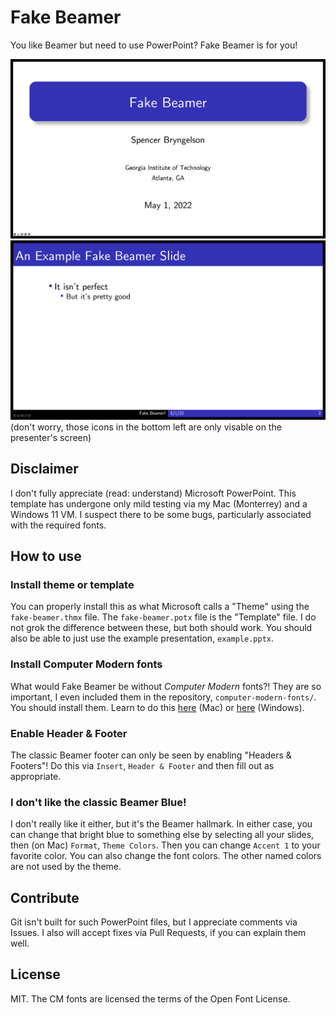 # Fake Beamer

You like Beamer but need to use PowerPoint? Fake Beamer is for you!

![](images/title.png)  
![](images/content.png)
(don't worry, those icons in the bottom left are only visable on the presenter's screen)

## Disclaimer

I don't fully appreciate (read: understand) Microsoft PowerPoint.
This template has undergone only mild testing via my Mac (Monterrey) and a Windows 11 VM.
I suspect there to be some bugs, particularly associated with the required fonts.

## How to use

### Install theme or template

You can properly install this as what Microsoft calls a "Theme" using the `fake-beamer.thmx` file.
The `fake-beamer.potx` file is the "Template" file.
I do not grok the difference between these, but both should work.
You should also be able to just use the example presentation, `example.pptx`.

### Install Computer Modern fonts

What would Fake Beamer be without _Computer Modern_ fonts?!
They are so important, I even included them in the repository, `computer-modern-fonts/`. 
You should install them.
Learn to do this [here](https://support.apple.com/en-us/HT201749) (Mac) or [here](https://www.lifewire.com/install-fonts-in-windows-11-5192443) (Windows).

### Enable Header \& Footer

The classic Beamer footer can only be seen by enabling "Headers \& Footers"!
Do this via `Insert`, `Header & Footer` and then fill out as appropriate. 

### I don't like the classic Beamer Blue!

I don't really like it either, but it's the Beamer hallmark. 
In either case, you can change that bright blue to something else by selecting all your slides, then (on Mac) `Format`, `Theme Colors`. 
Then you can change `Accent 1` to your favorite color.
You can also change the font colors. 
The other named colors are not used by the theme.

## Contribute

Git isn't built for such PowerPoint files, but I appreciate comments via Issues.
I also will accept fixes via Pull Requests, if you can explain them well.

## License

MIT. The CM fonts are licensed the terms of the Open Font License.
